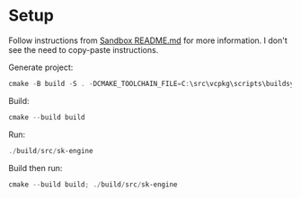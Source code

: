 # Setup

Follow instructions from [Sandbox README.md](../../../sandbox/README.md) for more information. I don't see the need to copy-paste instructions.

Generate project:

```PowerShell
cmake -B build -S . -DCMAKE_TOOLCHAIN_FILE=C:\src\vcpkg\scripts\buildsystems\vcpkg.cmake
```

Build:

```PowerShell
cmake --build build
```

Run:

```powershell
./build/src/sk-engine
```

Build then run:

```powershell
cmake --build build; ./build/src/sk-engine
```
